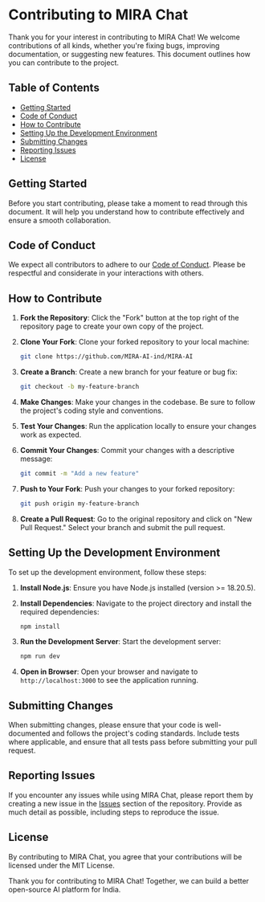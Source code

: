 # Contributing to MIRA Chat

Thank you for your interest in contributing to MIRA Chat! We welcome contributions of all kinds, whether you're fixing bugs, improving documentation, or suggesting new features. This document outlines how you can contribute to the project.

## Table of Contents
- [Getting Started](#getting-started)
- [Code of Conduct](#code-of-conduct)
- [How to Contribute](#how-to-contribute)
- [Setting Up the Development Environment](#setting-up-the-development-environment)
- [Submitting Changes](#submitting-changes)
- [Reporting Issues](#reporting-issues)
- [License](#license)

## Getting Started

Before you start contributing, please take a moment to read through this document. It will help you understand how to contribute effectively and ensure a smooth collaboration.

## Code of Conduct

We expect all contributors to adhere to our [Code of Conduct](CODE_OF_CONDUCT.md). Please be respectful and considerate in your interactions with others.

## How to Contribute

1. **Fork the Repository**: Click the "Fork" button at the top right of the repository page to create your own copy of the project.

2. **Clone Your Fork**: Clone your forked repository to your local machine:
   ```bash
   git clone https://github.com/MIRA-AI-ind/MIRA-AI
   ```

3. **Create a Branch**: Create a new branch for your feature or bug fix:
   ```bash
   git checkout -b my-feature-branch
   ```

4. **Make Changes**: Make your changes in the codebase. Be sure to follow the project's coding style and conventions.

5. **Test Your Changes**: Run the application locally to ensure your changes work as expected.

6. **Commit Your Changes**: Commit your changes with a descriptive message:
   ```bash
   git commit -m "Add a new feature"
   ```

7. **Push to Your Fork**: Push your changes to your forked repository:
   ```bash
   git push origin my-feature-branch
   ```

8. **Create a Pull Request**: Go to the original repository and click on "New Pull Request." Select your branch and submit the pull request.

## Setting Up the Development Environment

To set up the development environment, follow these steps:

1. **Install Node.js**: Ensure you have Node.js installed (version >= 18.20.5).

2. **Install Dependencies**: Navigate to the project directory and install the required dependencies:
   ```bash
   npm install
   ```

3. **Run the Development Server**: Start the development server:
   ```bash
   npm run dev
   ```

4. **Open in Browser**: Open your browser and navigate to `http://localhost:3000` to see the application running.

## Submitting Changes

When submitting changes, please ensure that your code is well-documented and follows the project's coding standards. Include tests where applicable, and ensure that all tests pass before submitting your pull request.

## Reporting Issues

If you encounter any issues while using MIRA Chat, please report them by creating a new issue in the [Issues](https://github.com/MIRA-AI-ind/mira-chat/issues) section of the repository. Provide as much detail as possible, including steps to reproduce the issue.

## License

By contributing to MIRA Chat, you agree that your contributions will be licensed under the MIT License.

Thank you for contributing to MIRA Chat! Together, we can build a better open-source AI platform for India.
